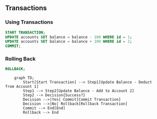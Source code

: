 ## Transactions

### Using Transactions

```sql
START TRANSACTION;
UPDATE accounts SET balance = balance - 100 WHERE id = 1;
UPDATE accounts SET balance = balance + 100 WHERE id = 2;
COMMIT;
```

### Rolling Back

```sql
ROLLBACK;
```

```mermaid
    graph TD;
        Start[Start Transaction] --> Step1[Update Balance - Deduct from Account 1]
        Step1 --> Step2[Update Balance - Add to Account 2]
        Step2 --> Decision{Success?}
        Decision -->|Yes| Commit[Commit Transaction]
        Decision -->|No| Rollback[Rollback Transaction]
        Commit --> End[End]
        Rollback --> End

```
